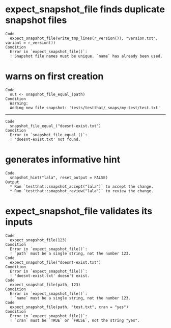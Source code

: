 # expect_snapshot_file finds duplicate snapshot files

    Code
      expect_snapshot_file(write_tmp_lines(r_version()), "version.txt", variant = r_version())
    Condition
      Error in `expect_snapshot_file()`:
      ! Snapshot file names must be unique. `name` has already been used.

# warns on first creation

    Code
      out <- snapshot_file_equal_(path)
    Condition
      Warning:
      Adding new file snapshot: 'tests/testthat/_snaps/my-test/test.txt'

---

    Code
      snapshot_file_equal_("doesnt-exist.txt")
    Condition
      Error in `snapshot_file_equal_()`:
      ! 'doesnt-exist.txt' not found.

# generates informative hint

    Code
      snapshot_hint("lala", reset_output = FALSE)
    Output
      * Run `testthat::snapshot_accept("lala")` to accept the change.
      * Run `testthat::snapshot_review("lala")` to review the change.

# expect_snapshot_file validates its inputs

    Code
      expect_snapshot_file(123)
    Condition
      Error in `expect_snapshot_file()`:
      ! `path` must be a single string, not the number 123.
    Code
      expect_snapshot_file("doesnt-exist.txt")
    Condition
      Error in `expect_snapshot_file()`:
      ! 'doesnt-exist.txt' doesn't exist.
    Code
      expect_snapshot_file(path, 123)
    Condition
      Error in `expect_snapshot_file()`:
      ! `name` must be a single string, not the number 123.
    Code
      expect_snapshot_file(path, "test.txt", cran = "yes")
    Condition
      Error in `expect_snapshot_file()`:
      ! `cran` must be `TRUE` or `FALSE`, not the string "yes".

